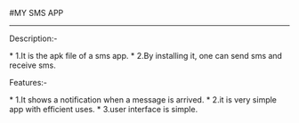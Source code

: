 #MY SMS APP
***********

<p>Description:-</p>
* 1.It is the apk file of a sms app.
* 2.By installing it, one can send sms and receive sms.


<p>Features:-</p>
*  1.It shows a notification when a message is arrived.
* 2.it is very simple app with efficient uses.
* 3.user interface is simple.



